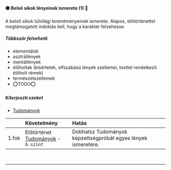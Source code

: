 #### 🟣 Belső síkok lényeinek ismerete (1) 🔁

A belső síkok túlvilági teremtményeinek ismerete. Alapos, előtörténettel megtámogatott indoklás kell, hogy a karakter felvehesse.

##### Többször felvehető

- elementálok
- asztrállények
- mentállények
- élőholtak (kísértetek, elfszabású lények szellemei, testtel rendelkező élőholt rémek)
- természetszellemek
- ⭕TODO⭕
##### Kiterjeszti ezeket

- [Tudományok](../kepzettsegek/tudomanyok.md)

|       | Követelmény                                                              | Hatás                                                         |
| :---- | :----------------------------------------------------------------------- | :------------------------------------------------------------ |
| 1.fok | Előtörténet<br />[Tudományok](../kepzettsegek/tudomanyok.md) - `6.szint` | Dobhatsz Tudományok képzettségpróbát egyes lények ismeretére. |

<br />

---
